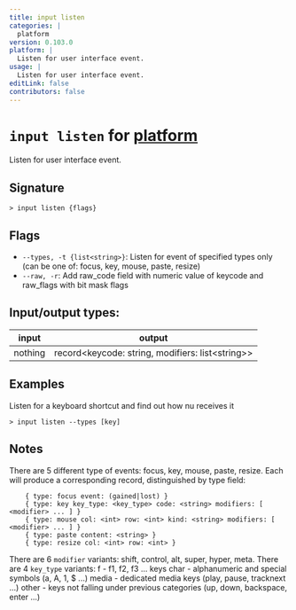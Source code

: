 ```yaml
---
title: input listen
categories: |
  platform
version: 0.103.0
platform: |
  Listen for user interface event.
usage: |
  Listen for user interface event.
editLink: false
contributors: false
---
```

<!-- This file is automatically generated. Please edit the command in https://github.com/nushell/nushell instead. -->

# `input listen` for [platform](/commands/categories/platform.md)

<div class='command-title'>Listen for user interface event.</div>

## Signature

```> input listen {flags} ```

## Flags

 -  `--types, -t {list<string>}`: Listen for event of specified types only (can be one of: focus, key, mouse, paste, resize)
 -  `--raw, -r`: Add raw_code field with numeric value of keycode and raw_flags with bit mask flags


## Input/output types:

| input   | output                                           |
| ------- | ------------------------------------------------ |
| nothing | record\<keycode: string, modifiers: list\<string\>\> |

## Examples

Listen for a keyboard shortcut and find out how nu receives it
```nu
> input listen --types [key]

```

## Notes
There are 5 different type of events: focus, key, mouse, paste, resize. Each will produce a
corresponding record, distinguished by type field:
```
    { type: focus event: (gained|lost) }
    { type: key key_type: <key_type> code: <string> modifiers: [ <modifier> ... ] }
    { type: mouse col: <int> row: <int> kind: <string> modifiers: [ <modifier> ... ] }
    { type: paste content: <string> }
    { type: resize col: <int> row: <int> }
```
There are 6 `modifier` variants: shift, control, alt, super, hyper, meta.
There are 4 `key_type` variants:
    f - f1, f2, f3 ... keys
    char - alphanumeric and special symbols (a, A, 1, $ ...)
    media - dedicated media keys (play, pause, tracknext ...)
    other - keys not falling under previous categories (up, down, backspace, enter ...)